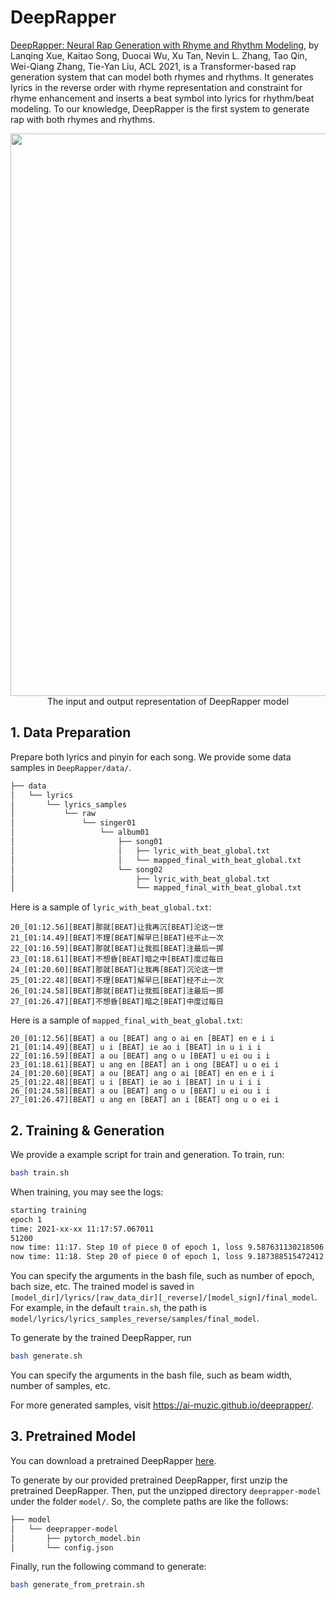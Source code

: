 # DeepRapper
[DeepRapper: Neural Rap Generation with Rhyme and Rhythm Modeling](https://arxiv.org/pdf/2107.01875.pdf), by Lanqing Xue, Kaitao Song, Duocai Wu, Xu Tan, Nevin L. Zhang, Tao Qin, Wei-Qiang Zhang, Tie-Yan Liu, ACL 2021, is a Transformer-based rap generation system that can model both rhymes and rhythms. It generates lyrics in the reverse order with rhyme representation and constraint for rhyme enhancement and inserts a beat symbol into lyrics for rhythm/beat modeling. To our knowledge, DeepRapper is the first system to generate rap with both rhymes and rhythms. 

<p align="center"><img src="../img/DeepRapper.PNG" width="900"><br/> The input and output representation of DeepRapper model </p>

## 1. Data Preparation
Prepare both lyrics and pinyin for each song. We provide some data samples in `DeepRapper/data/`.

```bash
├── data
│   └── lyrics
│       └── lyrics_samples
│           └── raw
│               └── singer01
│                   └── album01
│                       ├── song01
│                       │   ├── lyric_with_beat_global.txt
│                       │   └── mapped_final_with_beat_global.txt
│                       └── song02
│                           ├── lyric_with_beat_global.txt
│                           └── mapped_final_with_beat_global.txt
```

Here is a sample of `lyric_with_beat_global.txt`:
```
20_[01:12.56][BEAT]那就[BEAT]让我再沉[BEAT]沦这一世
21_[01:14.49][BEAT]不理[BEAT]解早已[BEAT]经不止一次
22_[01:16.59][BEAT]那就[BEAT]让我孤[BEAT]注最后一掷
23_[01:18.61][BEAT]不想昏[BEAT]暗之中[BEAT]度过每日
24_[01:20.60][BEAT]那就[BEAT]让我再[BEAT]沉沦这一世
25_[01:22.48][BEAT]不理[BEAT]解早已[BEAT]经不止一次
26_[01:24.58][BEAT]那就[BEAT]让我孤[BEAT]注最后一掷
27_[01:26.47][BEAT]不想昏[BEAT]暗之[BEAT]中度过每日
```
Here is a sample of `mapped_final_with_beat_global.txt`:
```
20_[01:12.56][BEAT] a ou [BEAT] ang o ai en [BEAT] en e i i
21_[01:14.49][BEAT] u i [BEAT] ie ao i [BEAT] in u i i i
22_[01:16.59][BEAT] a ou [BEAT] ang o u [BEAT] u ei ou i i
23_[01:18.61][BEAT] u ang en [BEAT] an i ong [BEAT] u o ei i
24_[01:20.60][BEAT] a ou [BEAT] ang o ai [BEAT] en en e i i
25_[01:22.48][BEAT] u i [BEAT] ie ao i [BEAT] in u i i i
26_[01:24.58][BEAT] a ou [BEAT] ang o u [BEAT] u ei ou i i
27_[01:26.47][BEAT] u ang en [BEAT] an i [BEAT] ong u o ei i
```

## 2. Training & Generation
We provide a example script for train and generation.
To train, run:

```bash
bash train.sh
```
When training, you may see the logs:

```bash
starting training
epoch 1
time: 2021-xx-xx 11:17:57.067011
51200
now time: 11:17. Step 10 of piece 0 of epoch 1, loss 9.587631130218506
now time: 11:18. Step 20 of piece 0 of epoch 1, loss 9.187388515472412
```
You can specify the arguments in the bash file, such as number of epoch, bach size, etc. The trained model is saved in `[model_dir]/lyrics/[raw_data_dir][_reverse]/[model_sign]/final_model`. For example, in the default `train.sh`, the path is `model/lyrics/lyrics_samples_reverse/samples/final_model`.

To generate by the trained DeepRapper, run
```bash
bash generate.sh
```
You can specify the arguments in the bash file, such as beam width, number of samples, etc.

For more generated samples, visit https://ai-muzic.github.io/deeprapper/.


## 3. Pretrained Model

You can download a pretrained DeepRapper [here](https://msramldl.blob.core.windows.net/modelrelease/deeprapper-model.zip).

To generate by our provided pretrained DeepRapper, first unzip the pretrained DeepRapper. Then, put the unzipped directory `deeprapper-model` under the folder `model/`. So, the complete paths are like the follows:

```bash
├── model
│   └── deeprapper-model
│       ├── pytorch_model.bin
│       └── config.json
```

Finally, run the following command to generate:
```bash
bash generate_from_pretrain.sh
```
